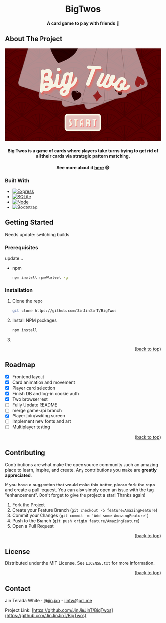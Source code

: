 <h1 align="center">
  <br>
  BigTwos
  <br>
</h1>

<h4 align="center">A card game to play with friends 🎲</h4>

<!-- ABOUT THE PROJECT -->
## About The Project
<div align="center">
<img src="images/title.png" alt="Start Screen" height="300">
</div>

<h4 align="center">
Big Twos is a game of cards where players take turns trying to get rid of all their cards via strategic pattern matching.
</h4>
<h4 align="center">
See more about it <a href="https://www.wikihow.com/Play-Big-Two">here</a> 😄
</h4>

### Built With
* [![Express][Express]][Express-url]
* [![SQLite][SQLite]][SQLite-url]
* [![Node][Node.js]][Node-url]
* [![Bootstrap][Bootstrap.com]][Bootstrap-url]

<!-- GETTING STARTED -->
## Getting Started

Needs update: switching builds

### Prerequisites
update...
* npm
  ```sh
  npm install npm@latest -g
  ```

### Installation

1. Clone the repo
   ```sh
   git clone https://github.com/JinJinJinT/BigTwos
   ```
2. Install NPM packages
   ```sh
   npm install
   ```
3.

<p align="right">(<a href="#readme-top">back to top</a>)</p>

<!-- ROADMAP -->
## Roadmap

- [x] Frontend layout
- [x] Card animation and movement
- [x] Player card selection
- [x] Finish DB and log-in cookie auth
- [x] Two browser test
- [ ] Fully Update README
- [ ] merge game-api branch
- [x] Player join/waiting screen
- [ ] Implement new fonts and art
- [ ] Multiplayer testing

<p align="right">(<a href="#readme-top">back to top</a>)</p>

<!-- CONTRIBUTING -->
## Contributing

Contributions are what make the open source community such an amazing place to learn, inspire, and create. Any contributions you make are **greatly appreciated**.

If you have a suggestion that would make this better, please fork the repo and create a pull request. You can also simply open an issue with the tag "enhancement".
Don't forget to give the project a star! Thanks again!

1. Fork the Project
2. Create your Feature Branch (`git checkout -b feature/AmazingFeature`)
3. Commit your Changes (`git commit -m 'Add some AmazingFeature'`)
4. Push to the Branch (`git push origin feature/AmazingFeature`)
5. Open a Pull Request

<p align="right">(<a href="#readme-top">back to top</a>)</p>

<!-- LICENSE -->
## License

Distributed under the MIT License. See `LICENSE.txt` for more information.

<p align="right">(<a href="#readme-top">back to top</a>)</p>

<!-- CONTACT -->
## Contact
Jin Terada White - [@jin.jxn](https://instagram.com/jin.jxn) - jintw@pm.me

Project Link: [https://github.com/JinJinJinT/BigTwos](https://github.com/JinJinJinT/BigTwos)

<!-- MARKDOWN LINKS & IMAGES -->
<!-- https://www.markdownguide.org/basic-syntax/#reference-style-links -->
[linkedin-shield]: https://img.shields.io/badge/-LinkedIn-black.svg?style=for-the-badge&logo=linkedin&colorB=555
[linkedin-url]: https://linkedin.com/in/othneildrew
[Express]: https://img.shields.io/badge/Express-000000?style=for-the-badge&logo=express&logoColor=white
[Express-url]: https://expressjs.com/
[Node.js]: https://img.shields.io/badge/NodeJS-e5e4d7?style=for-the-badge&logo=node.js&logoColor=339933
[Node-url]: https://nodejs.org/en/
[SQLite]: https://img.shields.io/badge/SQLite-f36152?style=for-the-badge&logo=sqlite&logoColor=003B57
[SQLite-url]: https://www.sqlite.org/index.html
[Bootstrap.com]: https://img.shields.io/badge/Bootstrap-563D7C?style=for-the-badge&logo=bootstrap&logoColor=white
[Bootstrap-url]: https://getbootstrap.com
